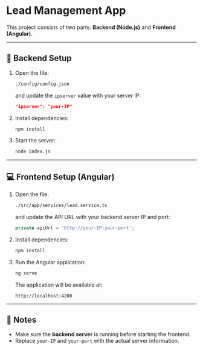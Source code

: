 # Lead Management App

This project consists of two parts: **Backend (Node.js)** and **Frontend (Angular)**.

---

## 🚀 Backend Setup

1. Open the file:  
   ```bash
   ./config/config.json
   ```
   and update the `ipserver` value with your server IP:  
   ```json
   "ipserver": "your-IP"
   ```

2. Install dependencies:  
   ```bash
   npm install
   ```

3. Start the server:  
   ```bash
   node index.js
   ```

---

## 💻 Frontend Setup (Angular)

1. Open the file:  
   ```bash
   ./src/app/services/lead.service.ts
   ```
   and update the API URL with your backend server IP and port:  
   ```ts
   private apiUrl = 'http://your-IP:your-port';
   ```

2. Install dependencies:  
   ```bash
   npm install
   ```

3. Run the Angular application:  
   ```bash
   ng serve
   ```

   The application will be available at:  
   ```
   http://localhost:4200
   ```

---

## 📌 Notes
- Make sure the **backend server** is running before starting the frontend.
- Replace `your-IP` and `your-port` with the actual server information.
